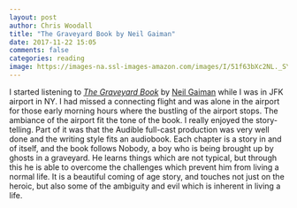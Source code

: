 ```yaml
---
layout: post
author: Chris Woodall
title: "The Graveyard Book by Neil Gaiman"
date: 2017-11-22 15:05
comments: false
categories: reading
image: https://images-na.ssl-images-amazon.com/images/I/51f63bXc2NL._SY346_.jpg
---
```


I started listening to _[The Graveyard Book]_ by [Neil Gaiman] while I was in JFK airport in NY.
I had missed a connecting flight and was alone in the airport for those early morning hours where
the bustling of the airport stops. The ambiance of the airport fit the tone of the book. I really
enjoyed the story-telling. Part of it was that the Audible full-cast production was very well 
done and the writing style fits an audiobook. Each chapter is a story in and of itself, and the
book follows Nobody, a boy who is being brought up by ghosts in a graveyard. He learns things 
which are not typical, but through this he is able to overcome the challenges which prevent him
from living a normal life. It is a beautiful coming of age story, and touches not just on the
heroic, but also some of the ambiguity and evil which is inherent in living a life. 

[The Graveyard Book]: https://www.amazon.com/dp/B0011UJM48
[Neil Gaiman]: http://www.neilgaiman.com/
